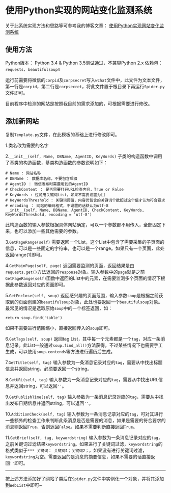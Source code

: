 # 使用Python实现的网站变化监测系统

关于此系统实现方法和思路等可参考我的博客文章：
[使用Python实现网站变化监测系统](http://gaomingfei.xyz/2016/07/26/%E4%BD%BF%E7%94%A8Python%E5%AE%9E%E7%8E%B0%E7%BD%91%E7%AB%99%E5%8F%98%E5%8C%96%E7%9B%91%E6%B5%8B%E7%B3%BB%E7%BB%9F/)

## 使用方法 ##
Python版本： Python 3.4 & Python 3.5测试通过，不兼容Python 2.x
依赖包：`requests`、`beautifulsoup4`

运行前需要将微信的`corpid`及`corpsecret`写入`wchat`文件中，此文件为文本文件，第一行是`corpid`，第二行是`corpsecret`，将此文件置于根目录下再运行`Spider.py`文件即可。

目前程序中检测的网站是按照我目前的需求添加的，可根据需要进行修改。

## 添加新网站 ##
复制`Template.py`文件，在此模板的基础上进行修改即可。

1.类名改为需要的名字

2.`__init__(self, Name, DBName, AgentID, KeyWords)`
子类的构造函数中调用了基类的构造函数，基类构造函数的参数说明如下：

```
# Name : 网站名称
# DBName ： 数据库名称，不要包含后缀
# AgentID ： 微信发布时需要用到的AgentID
# CheckContent ： 是否需要打开URL检查内容，True or False
# KeyWords : 过滤用关键词List，如果不需要设置为[]
# KeyWordsThreshold : 关键词阈值，内容页包含的关键词个数超过这个值才认为符合要求
# encoding ： 网站的编码格式，不设置的话默认为utf-8
__init__(self, Name, DBName, AgentID, CheckContent, KeyWords, KeyWordsThreshold, encoding = 'utf-8')
```

此构造函数的输入参数根据具体网站确定，可以一个参数都不用传入，全部固定下来，也可以添加一些其他需要的参数。

3.`GetPageRange(self)`
需要返回一个List，这个List中包含了需要采集的子页面的信息，可以是一些固定的字符串，也可以是一个range。如果只有一个页面，此处返回range(1)即可。

4.`GetMainPage(self, page)`
返回需要监测的页面，返回结果是由`requests.get()`方法返回的`response`对象。输入参数中的`page`就是之前`GetPageRange(self)`函数中返回的List中的元素，在需要监测多个页面的情况下根据此参数返回对应的页面即可。

5.`GetEnclose(self, soup)`
返回感兴趣的页面范围，输入参数`soup`是根据之前获取到的页面创建的`beautifulsoup`对象，此处也要返回一个`beautifulsoup`对象。最常见的情况是选取原始`soup`中的一个标签返回，如：

```
return soup.find('table')
```

如果不需要进行范围缩小，直接返回传入的`soup`即可。

6.`GetTags(self, soup)`
返回tag List，其中每一个元素都是一个`tag`，对应一条消息记录。此List一般通过`soup.find_all()`方法获得，不过某些情况下也需要手工生成，可以使用`soup.contends`等方法进行遍历后生成。

7.`GetTitle(self, tag)`
输入参数为一条消息记录对应的`tag`，需要从中找出标题信息并返回string，必须要返回一个string。

8.`GetURL(self, tag)`
输入参数为一条消息记录对应的`tag`，需要从中找出URL信息并返回string，可以返回`''`。

9.`GetPublishTime(self, tag)`
输入参数为一条消息记录对应的`tag`，需要从中找出发布日期信息并返回string，可以返回`''`。

10.`AdditionCheck(self, tag)`
输入参数为一条消息记录对应的`tag`，可对其进行一些额外的检查工作来判断此条消息是否是需要的消息，如果是需要的符合要求的消息则返回`True`，否则返回`False`。如果不需要判断直接返回`True`。

11.`GetBrief(self, tag, keywordstring)`
输入参数为一条消息记录对应的`tag`，之前关键词过滤结果`keywordstring`。如果进行了关键词过滤，`keywordstring`的格式类似于`*** 关键词： 关键词1；关键词2；`，如果没有进行关键词过滤，`keywordstring`为空。需要返回的是消息的摘要信息，如果不需要的话直接返回`''`即可。

----------

按上述方法添加好了网站子类后在`Spider.py`文件中实例化一个对象，并将其添加到`WebList`中即可~
